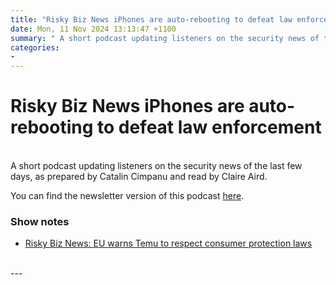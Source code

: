 ```yaml
---
title: "Risky Biz News iPhones are auto-rebooting to defeat law enforcement"
date: Mon, 11 Nov 2024 13:13:47 +1100
summary: " A short podcast updating listeners on the security news of the last few days, as prepared by Catalin Cimpanu and read by"
categories: 
- 
---
```

# Risky Biz News iPhones are auto-rebooting to defeat law enforcement


<br/>
A short podcast updating listeners on the security news of the last few days, as prepared by Catalin Cimpanu and read by Claire Aird.

You can find the newsletter version of this podcast [here](https://news.risky.biz).

### Show notes

-   [Risky Biz News: EU warns Temu to respect consumer protection laws](https://news.risky.biz/risky-biz-news-eu-warns-temu-to-respect-consumer-protection-laws/)

<br/>
---
